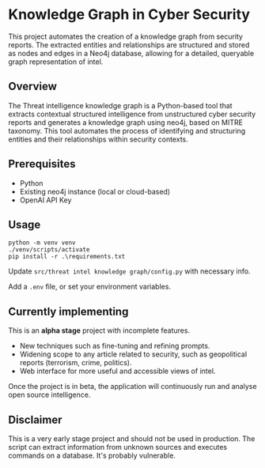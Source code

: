 # Knowledge Graph in Cyber Security

This project automates the creation of a knowledge graph from security reports. The extracted entities and relationships are structured and stored as nodes and edges in a Neo4j database, allowing for a detailed, queryable graph representation of intel.

## Overview

The Threat intelligence knowledge graph is a Python-based tool that extracts contextual structured intelligence from unstructured cyber security reports and generates a knowledge graph using neo4j, based on MITRE taxonomy. This tool automates the process of identifying and structuring entities and their relationships within security contexts.

## Prerequisites

- Python
- Existing neo4j instance (local or cloud-based)
- OpenAI API Key 

## Usage

```
python -m venv venv
./venv/scripts/activate
pip install -r .\requirements.txt
```

Update `src/threat intel knowledge graph/config.py` with necessary info.

Add a `.env` file, or set your environment variables.

## Currently implementing

This is an **alpha stage** project with incomplete features.

- New techniques such as fine-tuning and refining prompts.
- Widening scope to any article related to security, such as geopolitical reports (terrorism, crime, politics).
- Web interface for more useful and accessible views of intel.

Once the project is in beta, the application will continuously run and analyse open source intelligence.

## Disclaimer

This is a very early stage project and should not be used in production. The script can extract information from unknown sources and executes commands on a database. It's probably vulnerable.
